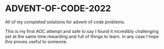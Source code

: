 # ADVENT-OF-CODE-2022
All of my completed solutions for advent of code problems.

This is my first AOC attempt and safe to say I found it incredibly challenging yet at the same time rewarding and full of things to learn. In any case I hope this proves useful to someone.
